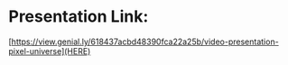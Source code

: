 # Presentation Link:
[https://view.genial.ly/618437acbd48390fca22a25b/video-presentation-pixel-universe](HERE)
